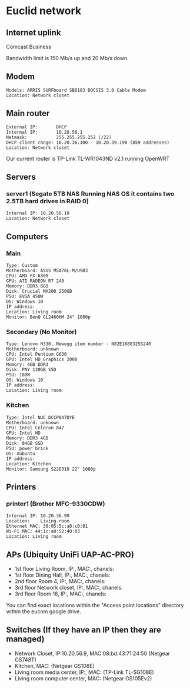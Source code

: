 # Euclid network #

## Internet uplink ##

Comcast Business 

Bandwidth limit is 150 Mb/s up and 20 Mb/s down.

## Modem ##
    Models: ARRIS SURFboard SB6183 DOCSIS 3.0 Cable Modem
    Location: Network closet

## Main router ##

    External IP:       DHCP
    Internal IP:       10.20.56.1
    Netmask:           255.255.255.252 (/22)
    DHCP client range: 10.20.36.100 - 10.20.39.190 (859 addresses)
    Location: Network closet

Our current router is TP-Link TL-WR1043ND v2.1 running OpenWRT

## Servers ##

### server1 (Segate 5TB NAS Running NAS OS it contains two 2.5TB hard drives in RAID 0) ###
    
    Internal IP: 10.20.56.10
    Location: Network closet

## Computers ##

### Main ###
    Type: Custom
    Motherboard: ASUS M5A78L-M/USB3
    CPU: AMD FX-6300
    GPU: ATI RADEON R7 240
    Memory: DDR3 8GB
    Disk: Crucial MX200 250GB
    PSU: EVGA 450W
    OS: Windows 10
    IP address:
    Location: Living room
    Monitor: BenQ GL2460HM 24" 1080p

### Secondary (No Monitor) ###
    Type: Lenovo H330, Newegg item number - N82E16883255240
    Motherboard: unknown
    CPU: Intel Pentium G630
    GPU: Intel HD Graphics 2000
    Memory: 4GB DDR3
    Disk: PNY 120GB SSD
    PSU: 180W
    OS: Windows 10
    IP address: 
    Location: Living room


### Kitchen ###
    Type: Intel NUC DCCP847DYE
    Motherboard: unknown
    CPU: Intel Celeron 847
    GPU: Intel HD
    Memory: DDR3 4GB
    Disk: 64GB SSD
    PSU: power brick
    OS: Xubuntu
    IP address:
    Location: Kitchen
    Monitor: Samsung S22E310 22" 1080p


## Printers ##

### printer1 (Brother MFC-9330CDW) ###

    Internal IP: 10.20.36.90
    Location:    Living-room
    Ethernet MAC: 30:05:5c:a8:c0:81
    Wi-Fi MAC: 44:1c:a8:52:40:03
    Location: Living room

## APs (Ubiquity UniFi UAP-AC-PRO) ##

* 1st floor Living Room, IP:, MAC:, chanels:
* 1st floor Dining Hall, IP:, MAC:, chanels:
* 2nd floor Room 4, IP:, MAC:, chanels:
* 3rd floor Network closet, IP:, MAC:, chanels:
* 3rd floor Room 16, IP:, MAC:, chanels:

You can find exact locations within the "Access point locations" directory within the eucnm google drive.
## Switches (If they have an IP then they are managed) ##

 * Network Closet, IP:10.20.56.9, MAC:08:bd:43:71:24:50 (Netgear GS748T)
 * Kitchen, MAC: (Netgear GS108E)
 * Living room media center, IP:, MAC: (TP-Link TL-SG108E)
 * Living room computer center, MAC: (Netgear GS105Ev2)
